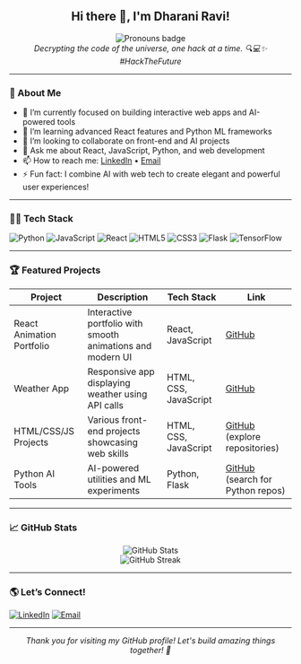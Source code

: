 <h2 align="center">Hi there 👋, I'm Dharani Ravi!</h2>
<p align="center">
  <img src="https://img.shields.io/badge/Pronouns-she%2Fher-blue" alt="Pronouns badge">
  <br>
  <em>Decrypting the code of the universe, one hack at a time. 🔍💻✨ #HackTheFuture</em>
</p>

---

### 🚀 About Me
- 🔭 I’m currently focused on building interactive web apps and AI-powered tools
- 🌱 I’m learning advanced React features and Python ML frameworks
- 🤝 I’m looking to collaborate on front-end and AI projects
- 💬 Ask me about React, JavaScript, Python, and web development
- 📫 How to reach me: [LinkedIn](https://www.linkedin.com/in/dharani-ravi) • [Email](mailto:dharaniaravind2@gmail.com)
- ⚡ Fun fact: I combine AI with web tech to create elegant and powerful user experiences!

---

### 🧑‍💻 Tech Stack
![Python](https://img.shields.io/badge/-Python-3776AB?logo=python&logoColor=white)
![JavaScript](https://img.shields.io/badge/-JavaScript-F7DF1E?logo=javascript&logoColor=black)
![React](https://img.shields.io/badge/-React-61DAFB?logo=react&logoColor=black)
![HTML5](https://img.shields.io/badge/-HTML5-E34F26?logo=html5&logoColor=white)
![CSS3](https://img.shields.io/badge/-CSS3-1572B6?logo=css3&logoColor=white)
![Flask](https://img.shields.io/badge/-Flask-000000?logo=flask)
![TensorFlow](https://img.shields.io/badge/-TensorFlow-FF6F00?logo=tensorflow&logoColor=white)

---

### 🏆 Featured Projects

| Project               | Description                                               | Tech Stack            | Link                                            |
|-----------------------|-----------------------------------------------------------|-----------------------|-------------------------------------------------|
| React Animation Portfolio | Interactive portfolio with smooth animations and modern UI | React, JavaScript      | [GitHub](https://github.com/dharaniravi17/react-portfolio) |
| Weather App           | Responsive app displaying weather using API calls          | HTML, CSS, JavaScript  | [GitHub](https://github.com/dharaniravi17/weather-app)    |
| HTML/CSS/JS Projects  | Various front-end projects showcasing web skills           | HTML, CSS, JavaScript  | [GitHub](https://github.com/dharaniravi17) (explore repositories) |
| Python AI Tools       | AI-powered utilities and ML experiments                     | Python, Flask          | [GitHub](https://github.com/dharaniravi17) (search for Python repos) |

---

### 📈 GitHub Stats

<p align="center">
  <img src="https://github-readme-stats.vercel.app/api?username=dharaniravi17&show_icons=true&hide_title=true" alt="GitHub Stats">
  <br>
  <img src="https://github-readme-streak-stats.herokuapp.com/?user=dharaniravi17" alt="GitHub Streak">
</p>

---

### 🌎 Let’s Connect!

<a href="https://www.linkedin.com/in/dharani-ravi" target="_blank"><img src="https://img.shields.io/badge/-LinkedIn-blue?logo=linkedin&logoColor=white" alt="LinkedIn"/></a>
<a href="mailto:dharaniaravind2@gmail.com" target="_blank"><img src="https://img.shields.io/badge/-Email-red?logo=gmail&logoColor=white" alt="Email" /></a>

---

<p align="center">
  <i>Thank you for visiting my GitHub profile! Let's build amazing things together! 💜</i>
</p>
